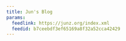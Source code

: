 ```yaml
---
title: Jun's Blog
params:
  feedlink: https://junz.org/index.xml
  feedid: b7ceebdf3ef65169a8f32a52cca42429
---
```


